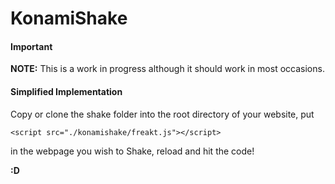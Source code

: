KonamiShake
=========

#### Important

**NOTE:** This is a work in progress although it should work in most occasions.


#### Simplified Implementation

Copy or clone the shake folder into the root directory of your website, put 

    <script src="./konamishake/freakt.js"></script> 

in the webpage you wish to Shake, reload and hit the code!

**:D**